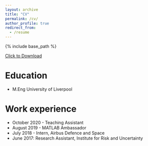 ```yaml
---
layout: archive
title: "CV"
permalink: /cv/
author_profile: true
redirect_from:
  - /resume
---
```


{% include base_path %}

<a href="https://dekeract01.github.io/files/TA-CV-webpage.pdf" download>Click to Download</a>

Education
======
* M.Eng University of Liverpool

Work experience
======
<!-- * October 2020 - Research Assistant -->
* October 2020 - Teaching Assistant
* August 2019 - MATLAB Ambassador
* July 2018 - Intern, Airbus Defence and Space
* June 2017: Research Assistant, Institute for Risk and Uncertainty
  
<!-- Skills
======
* Skill 1
* Skill 2
  * Sub-skill 2.1
  * Sub-skill 2.2
  * Sub-skill 2.3
* Skill 3 -->

<!-- Publications
======
  <ul>{% for post in site.publications %}
    {% include archive-single-cv.html %}
  {% endfor %}</ul>
  
Talks
======
  <ul>{% for post in site.talks %}
    {% include archive-single-talk-cv.html %}
  {% endfor %}</ul> -->
  
<!-- Teaching
======
  <ul>{% for post in site.teaching %}
    {% include archive-single-cv.html %}
  {% endfor %}</ul> -->
<!--   
Service and leadership
======
* Currently signed in to 43 different slack teams -->
